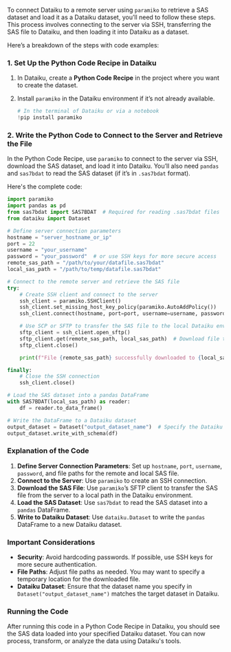 To connect Dataiku to a remote server using `paramiko` to retrieve a SAS dataset and load it as a Dataiku dataset, you’ll need to follow these steps. This process involves connecting to the server via SSH, transferring the SAS file to Dataiku, and then loading it into Dataiku as a dataset.

Here’s a breakdown of the steps with code examples:

### 1. **Set Up the Python Code Recipe in Dataiku**

1. In Dataiku, create a **Python Code Recipe** in the project where you want to create the dataset.
2. Install `paramiko` in the Dataiku environment if it’s not already available.

   ```python
   # In the terminal of Dataiku or via a notebook
   !pip install paramiko
   ```

### 2. **Write the Python Code to Connect to the Server and Retrieve the File**

In the Python Code Recipe, use `paramiko` to connect to the server via SSH, download the SAS dataset, and load it into Dataiku. You’ll also need `pandas` and `sas7bdat` to read the SAS dataset (if it’s in `.sas7bdat` format).

Here's the complete code:

```python
import paramiko
import pandas as pd
from sas7bdat import SAS7BDAT  # Required for reading .sas7bdat files
from dataiku import Dataset

# Define server connection parameters
hostname = "server_hostname_or_ip"
port = 22
username = "your_username"
password = "your_password"  # or use SSH keys for more secure access
remote_sas_path = "/path/to/your/datafile.sas7bdat"
local_sas_path = "/path/to/temp/datafile.sas7bdat"

# Connect to the remote server and retrieve the SAS file
try:
    # Create SSH client and connect to the server
    ssh_client = paramiko.SSHClient()
    ssh_client.set_missing_host_key_policy(paramiko.AutoAddPolicy())
    ssh_client.connect(hostname, port=port, username=username, password=password)

    # Use SCP or SFTP to transfer the SAS file to the local Dataiku environment
    sftp_client = ssh_client.open_sftp()
    sftp_client.get(remote_sas_path, local_sas_path)  # Download file to local path
    sftp_client.close()

    print(f"File {remote_sas_path} successfully downloaded to {local_sas_path}")

finally:
    # Close the SSH connection
    ssh_client.close()

# Load the SAS dataset into a pandas DataFrame
with SAS7BDAT(local_sas_path) as reader:
    df = reader.to_data_frame()

# Write the DataFrame to a Dataiku dataset
output_dataset = Dataset("output_dataset_name")  # Specify the Dataiku dataset name
output_dataset.write_with_schema(df)
```

### Explanation of the Code

1. **Define Server Connection Parameters**: Set up `hostname`, `port`, `username`, `password`, and file paths for the remote and local SAS file.
2. **Connect to the Server**: Use `paramiko` to create an SSH connection.
3. **Download the SAS File**: Use `paramiko`’s SFTP client to transfer the SAS file from the server to a local path in the Dataiku environment.
4. **Load the SAS Dataset**: Use `sas7bdat` to read the SAS dataset into a `pandas` DataFrame.
5. **Write to Dataiku Dataset**: Use `dataiku.Dataset` to write the `pandas` DataFrame to a new Dataiku dataset.

### Important Considerations

- **Security**: Avoid hardcoding passwords. If possible, use SSH keys for more secure authentication.
- **File Paths**: Adjust file paths as needed. You may want to specify a temporary location for the downloaded file.
- **Dataiku Dataset**: Ensure that the dataset name you specify in `Dataset("output_dataset_name")` matches the target dataset in Dataiku.

### Running the Code

After running this code in a Python Code Recipe in Dataiku, you should see the SAS data loaded into your specified Dataiku dataset. You can now process, transform, or analyze the data using Dataiku's tools.
